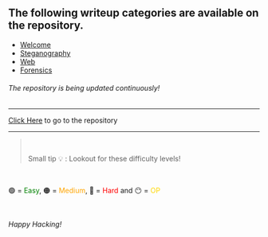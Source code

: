 ## The following writeup categories are available on the repository.

- [Welcome](./Welcome-Challenges/)
- [Steganography](./Steganography-Challenges/)
- [Web](./Web-Challenges/)
- [Forensics](./Forensics-Challenges/)

###### The repository is being updated continuously!

---

<a href="https://github.com/thisisthedarshan/VishwaCTF-2023">Click Here</a> to go to the repository

---

<!--- Added by @thisisthedarshan :) --->

> <p>&nbsp;</p>Small tip 💡 : Lookout for these difficulty levels!

<p>&nbsp;</p> 
<p>🟢 = <span style="color:green">Easy</span>, 🟠 = <span style="color:orange">Medium</span>, 🔴 = <span style="color:red">Hard</span> and 😶 = <span style="color:gold">OP</span> <p>&nbsp;</p></p> <i>Happy Hacking!</i> <p>&nbsp;</p>
